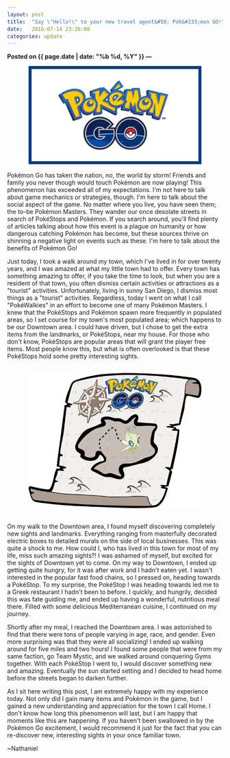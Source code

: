 ```yaml
---
layout: post
title:  "Say \"Hello!\" to your new travel agent&#58; Pok&#233;mon GO!"
date:   2016-07-14 23:26:00
categories: update
---
```

**Posted on {{ page.date | date: "%b %d, %Y" }} &mdash;**

<div style="padding-right: inherit; padding-left: inherit;">
  <img src="/../_images/Pokemon-go.jpg" alt="Pokemon go"/>
</div>

<p>
Pok&#233;mon Go has taken the nation, no, the world by storm! Friends and family you
never though would touch Pok&#233;mon are now playing! This phenomenon has exceeded
all of my expectations. I'm not here to talk about game mechanics or strategies,
though. I'm here to talk about the social aspect of the game. No matter where
you live, you have seen them; the to-be Pok&#233;mon Masters. They wander our once
desolate streets in search of Pok&#233;Stops and Pok&#233;mon. If you search around, you'll
find plenty of articles talking about how this event is a plague on humanity or
how dangerous catching Pok&#233;mon has become, but these sources thrive on shinning
a negative light on events such as these. I'm here to talk about the benefits of
Pok&#233;mon Go!
</p>

<p>
Just today, I took a walk around my town, which I've lived in for over twenty
years, and I was amazed at what my little town had to offer. Every town has something
amazing to offer, if you take the time to look, but when you are a resident of that town, you often dismiss
certain activities or attractions as a "tourist" activities. Unfortunately, living in
sunny San Diego, I dismiss most things as a "tourist" activities. Regardless, today I
went on what I call "Pok&#233;Walkies" in an effort to become one of many Pok&#233;mon
Masters. I knew that the Pok&#233;Stops and Pok&#233;mon spawn more frequently in populated
areas, so I set course for my town's most populated area; which happens to be our
Downtown area. I could have driven, but I chose to get the extra items from the
landmarks, or Pok&#233;Stops, near my house. For those who don't know, Pok&#233;Stops are popular areas
that will grant the player free items. Most people know this, but what is often
overlooked is that these Pok&#233;Stops hold some pretty interesting sights.
</p>
<br/>
<div style="padding-right: inherit; padding-left: inherit;">
  <img src="/../_images/Pokemon-go-2.png" alt="Pokemon go"/>
</div>
<br/>
<p>
On my walk to the Downtown area, I found myself discovering completely new sights and
landmarks. Everything ranging from masterfully decorated electric boxes to detailed murals on the side
of local businesses. This was quite a shock to me. How could I, who has lived in this
town for most of my life, miss such amazing sights?! I was ashamed of myself, but
excited for the sights of Downtown yet to come. On my way to Downtown, I ended up
getting quite hungry, for it was after work and I hadn't eaten yet. I wasn't
interested in the popular fast food chains, so I pressed on, heading towards a
Pok&#233;Stop. To my surprise, the Pok&#233;Stop I was heading towards led me to a Greek
restaurant I hadn't been to before. I quickly, and hungrily, decided this was
fate guiding me, and ended up having a wonderful, nutritious meal there. Filled with
some delicious Mediterranean cuisine, I continued on my journey.
</p>

<p>
Shortly after my meal, I reached the Downtown area. I was astonished to find that
there were tons of people varying in age, race, and gender. Even more surprising
was that they were all socializing! I ended up walking around for five miles and
two hours! I found some people that were from my same faction, go Team Mystic, and
we walked around conquering Gyms together. With each Pok&#233;Stop I went to, I would
discover something new and amazing. Eventually the sun started setting and I decided
to head home before the streets began to darken further.
</p>

<p>
As I sit here writing this post, I am extremely happy with my experience today.
Not only did I gain many items and Pok&#233;mon in the game, but I gained a new understanding
and appreciation for the town I call Home. I don't know how long this phenomenon
 will last, but I am happy that moments like this are happening. If you haven't
been swallowed in by the Pok&#233;mon Go excitement, I would recommend it just for the fact
that you can re-discover new, interesting sights in your once familiar town.
</p>

<p>
~Nathaniel
</p>
